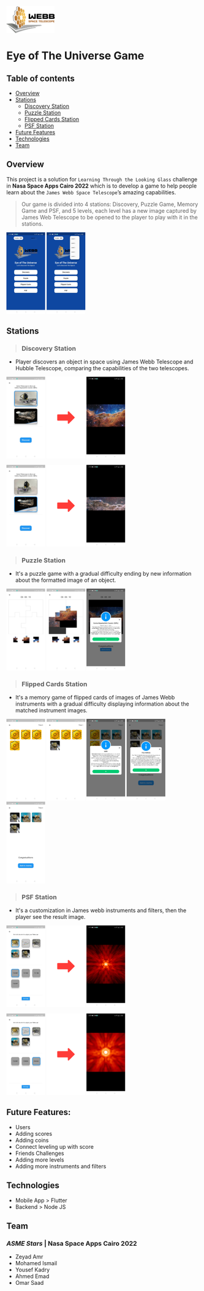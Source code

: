 <img src="client/assets/logo.png"  width="25%">

# Eye of The Universe Game

## Table of contents

- [Overview](#overview)
- [Stations](#stations)
  - [Discovery Station](#discovery-station)
  - [Puzzle Station](#puzzle-station)
  - [Flipped Cards Station](#flipped-cards)
  - [PSF Station](#psf-station)
- [Future Features](#future-features)
- [Technologies](#technologies)
- [Team](#team)

## Overview

This project is a solution for `Learning Through the Looking Glass` challenge in **Nasa Space Apps Cairo 2022** which is to develop a game to help people learn about the `James Webb Space Telescope`’s amazing capabilities.

> Our game is divided into 4 stations: Discovery, Puzzle Game, Memory Game and PSF, and 5 levels, each level has a new image captured by James Web Telescope to be opened to the player to play with it in the stations.

<img src=" screenshots/01.jpg"  width="20%"> <img src=" screenshots/22.jpg"  width="20%">

## Stations

> ### Discovery Station

- Player discovers an object in space using James Webb Telescope and Hubble Telescope, comparing the capabilities of the two telescopes.

<img src=" screenshots/03.jpg"  width="20%"  > <img src="client/assets/right-arrow.png"  width="20%"  > <img src=" screenshots/04.jpg"  width="20%"  >

<img src=" screenshots/05.jpg"  width="20%"  > <img src="client/assets/right-arrow.png"  width="20%"  > <img src=" screenshots/06.jpg"  width="20%"  >

> ### Puzzle Station

- It's a puzzle game with a gradual difficulty ending by new information about the formatted image of an object.

<img src=" screenshots/08.jpg"  width="20%" > <img src=" screenshots/09.jpg"  width="20%" > <img src=" screenshots/10.jpg"  width="20%" >

> ### Flipped Cards Station

- It's a memory game of flipped cards of images of James Webb instruments with a gradual difficulty displaying information about the matched instrument images.

<img src=" screenshots/12.jpg"  width="20%" > <img src=" screenshots/13.jpg"  width="20%" > <img src=" screenshots/14.jpg"  width="20%" > <img src=" screenshots/15.jpg"  width="20%" > <img src=" screenshots/16.jpg"  width="20%" >

> ### PSF Station

- It's a customization in James webb instruments and filters, then the player see the result image.

<img src=" screenshots/18.jpg"  width="20%"  > <img src="client/assets/right-arrow.png"  width="20%"  > <img src=" screenshots/19.jpg"  width="20%"  >

<img src=" screenshots/20.jpg"  width="20%"  > <img src="client/assets/right-arrow.png"  width="20%"  > <img src=" screenshots/21.jpg"  width="20%"  >

## Future Features:

- Users
- Adding scores
- Adding coins
- Connect leveling up with score
- Friends Challenges
- Adding more levels
- Adding more instruments and filters

## Technologies

- Mobile App > Flutter
- Backend > Node JS

## Team

### **_ASME Stars_** | Nasa Space Apps Cairo 2022

- Zeyad Amr
- Mohamed Ismail
- Yousef Kadry
- Ahmed Emad
- Omar Saad
